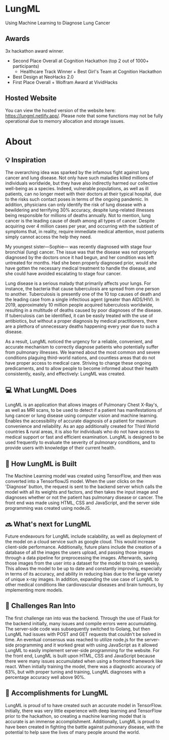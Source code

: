 # LungML

Using Machine Learning to Diagnose Lung Cancer

## Awards 

3x hackathon award winner.

<ul>
  <li>Second Place Overall at Cognition Hackathon (top 2 out of 1000+ participants)
  <ul><li>Healthcare Track Winner + Best Girl's Team at Cognition Hackathon </ul></li>
  <li>Best Design at NeoHacks 2.0</li>
  <li>First Place Overall + Wolfram Award at VividHacks</li>
  </ul>
  
  
## Hosted Website
You can view the hosted version of the website here: https://lungml.netlify.app/. Please note that some functions may not be fully operational due to memory allocation and storage issues.
  
  
# About

## 💡 Inspiration
The overarching idea was sparked by the infamous fight against lung cancer and lung disease. Not only have such maladies killed millions of individuals worldwide, but they have also indirectly harmed our collective well-being as a species. Indeed, vulnerable populations, as well as ill patients, can no longer meet with their doctors at their typical hospital, due to the risks such contact poses in terms of the ongoing pandemic. In addition, physicians can only identify the risk of lung disease with a bewildering and terrifying 30% accuracy, despite lung-related illnesses being responsible for millions of deaths annually. Not to mention, lung cancer is the leading cause of death among all types of cancer. Despite acquiring over 4 million cases per year, and occurring with the subtlest of symptoms that, in reality, require immediate medical attention, most patients simply cannot access the help they need.

My youngest sister—Sophie— was recently diagnosed with stage four bronchial (lung) cancer. The issue was that the disease was not properly diagnosed by the doctors once it had begun, and her condition was left untreated for months. Had she been properly diagnosed prior, would she have gotten the necessary medical treatment to handle the disease, and she could have avoided escalating to stage four cancer.

Lung disease is a serious malady that primarily affects your lungs. For instance, the bacteria that cause tuberculosis are spread from one person to another. Tuberculosis is presently one of the 10 top causes of death and the leading case from a single infectious agent (greater than AIDS/HIV). In 2019, approximately 10 million people acquired tuberculosis worldwide, resulting in a multitude of deaths caused by poor diagnoses of the disease. If tuberculosis can be identified, it can be easily treated with the use of antibiotics, but without a proper diagnosis by medical practitioners, there are a plethora of unnecessary deaths happening every year due to such a disease.

As a result, LungML noticed the urgency for a reliable, convenient, and accurate mechanism to correctly diagnose patients who potentially suffer from pulmonary illnesses. We learned about the most common and severe conditions plaguing third-world nations, and countless areas that do not have proper access to medical care. Striving to change these ongoing predicaments, and to allow people to become informed about their health consistently, easily, and effectively: LungML was created.

## 💻 What LungML Does
LungML is an application that allows images of Pulmonary Chest X-Ray's, as well as MRI scans, to be used to detect if a patient has manifestations of lung cancer or lung disease using computer vision and machine learning.
Enables the accessibility of accurate diagnosis of a patient for maximum convenience and reliability.
As an app additionally created for Third World countries & rural areas, it is also for individuals who do not have access to medical support or fast and efficient examination. LungML is designed to be used frequently to evaluate the severity of pulmonary conditions, and to provide users with knowledge of their current health.

## 🔨 How LungML is Built
The Machine Learning model was created using TensorFlow, and then was converted into a TensorflowJS model. When the user clicks on the 'Diagnose' button, the request is sent to the backend server which calls the model with all its weights and factors, and then takes the input image and diagnoses whether or not the patient has pulmonary disease or cancer. The front end was made using HTML, CSS and JavaScript, and the server side programming was created using nodeJS.

## 🔜 What's next for LungML
Future endeavours for LungML include scalability, as well as deployment of the model on a cloud service such as google cloud. This would increase client-side performance. Additionally, future plans include the creation of a database of all the images the users upload, and passing those images through a data pipeline for preprocessing the images. Afterwards, saving those images from the user into a dataset for the model to train on weekly. This allows the model to be up to date and constantly improving, especially in terms of its accuracy, and ability in reducing bias due to the large variety of unique x-ray images. In addition, expanding the use case of LungML to other medical conditions like cardiovascular diseases and brain tumours, by implementing more models.

## 🧠 Challenges Ran Into
The first challenge ran into was the backend. Through the use of Flask for the backend initially, many issues and compile errors were accumulating. The server-side code was subsequently switched to Golang, but then LungML had issues with POST and GET requests that couldn't be solved in time. An eventual consensus was reached to utilize node.js for the server-side programming and it worked great with using JavaScript as it allowed LungML to easily implement server-side programming for the website. For the front end, LungML is built upon HTML, CSS and JavaScript because there were many issues accumulated when using a frontend framework like react. When initially training the model, there was a diagnostic accuracy of 63%, but with proper tuning and training, LungML diagnoses with a percentage accuracy well above 90%.

## 🏅 Accomplishments for LungML
LungML is proud of to have created such an accurate model in TensorFlow. Initially, there was very little experience with deep learning and TensorFlow prior to the hackathon, so creating a machine learning model that is accurate is an immense accomplishment. Additionally, LungML is proud to have been created in fighting the battle against pulmonary disease, with the potential to help save the lives of many people around the world.

